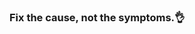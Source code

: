### Fix the cause, not the symptoms.👌

<!--
**pydnace/pydnace** is a ✨ _special_ ✨ repository because its `README.md` (this file) appears on your GitHub profile.

Here are some ideas to get you started:

- 🔭 I’m currently working on Lumelay Enterprices OPC
- 🌱 I’m currently learning ...
- 👯 I’m looking to collaborate on ...
- 🤔 I’m looking for help with ...
- 💬 Ask me about ...
- 📫 How to reach me: https://www.facebook.com/blessiejuanpi14/
- 😄 Pronouns: ...
- ⚡ Fun fact: ...
-->

